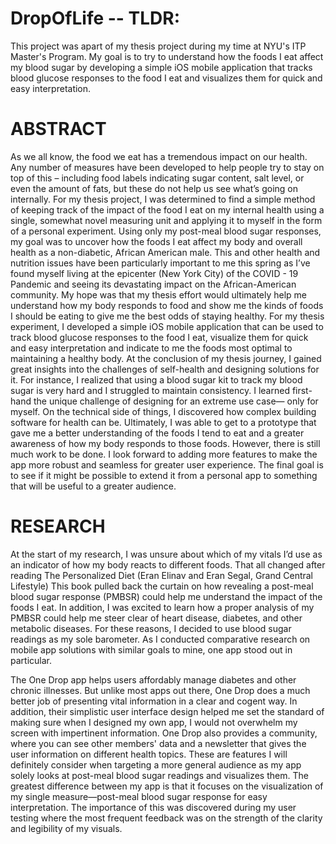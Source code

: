 # DropOfLife -- TLDR:
This project was apart of my thesis project during my time at NYU's ITP Master's Program.
My goal is to try to understand how the foods I eat affect my blood sugar by developing a simple iOS mobile application that tracks blood glucose responses to the food I eat and visualizes them for quick and easy interpretation.




# ABSTRACT
As we all know, the food we eat has a tremendous impact on our health. Any number of measures have been developed to help people try to stay on top of this – including food labels indicating sugar content, salt level, or even the amount of fats, but these do not help us see what’s going on internally. For my thesis project, I was determined to find a simple method of keeping track of the impact of the food I eat on my internal health using a single, somewhat novel measuring unit and applying it to myself in the form of a personal experiment. Using only my post-meal blood sugar responses, my goal was to uncover how the foods I eat affect my body and overall health as a non-diabetic, African American male. This and other health and nutrition issues have been particularly important to me this spring as I’ve found myself living at the epicenter (New York City) of the COVID - 19 Pandemic and seeing its devastating impact on the African-American community.   My hope was that my thesis effort would ultimately help me understand how my body responds to food and show me the kinds of foods I should be eating to give me the best odds of staying healthy. For my thesis experiment, I developed a simple iOS mobile application that can be used to track blood glucose responses to the food I eat, visualize them for quick and easy interpretation and indicate to me the foods most optimal to maintaining a healthy body. At the conclusion of my thesis journey, I gained great insights into the challenges of self-health and designing solutions for it. For instance, I realized that using a blood sugar kit to track my blood sugar is very hard and I struggled to maintain consistency. I learned first-hand the unique challenge of designing for an extreme use case— only for myself. On the technical side of things, I discovered how complex building software for health can be. Ultimately, I was able to get to a prototype that gave me a better understanding of the foods I tend to eat and a greater awareness of how my body responds to those foods. However, there is still much work to be done. I look forward to adding more features to make the app more robust and seamless for greater user experience. The final goal is to see if it might be possible to extend it from a personal app to something that will be useful to a greater audience.

# RESEARCH
 

At the start of my research, I was unsure about which of my vitals I’d use as an indicator of how my body reacts to different foods. That all changed after reading The Personalized Diet (Eran Elinav and Eran Segal, Grand Central Lifestyle) This book pulled back the curtain on how revealing a post-meal blood sugar response (PMBSR) could help me understand the impact of the foods I eat. In addition, I was excited to learn how a proper analysis of my PMBSR could help me steer clear of heart disease, diabetes, and other metabolic diseases. For these reasons, I decided to use blood sugar readings as my sole barometer. As I conducted comparative research on mobile app solutions with similar goals to mine, one app stood out in particular.

The One Drop app helps users affordably manage diabetes and other chronic illnesses. But unlike most apps out there, One Drop does a much better job of presenting vital information in a clear and cogent way. In addition, their simplistic user interface design helped me set the standard of making sure when I designed my own app, I would not overwhelm my screen with impertinent information. One Drop also provides a community, where you can see other members' data and a newsletter that gives the user information on different health topics. These are features I will definitely consider when targeting a more general audience as my app solely looks at post-meal blood sugar readings and visualizes them. The greatest difference between my app is that it focuses on the visualization of my single measure—post-meal blood sugar response for easy interpretation. The importance of this was discovered during my user testing where the most frequent feedback was on the strength of the clarity and legibility of my visuals.
